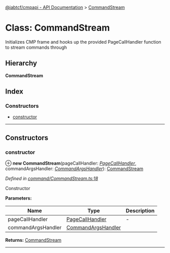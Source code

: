 [@iabtcf/cmpapi - API Documentation](../README.md) > [CommandStream](../classes/commandstream.md)

# Class: CommandStream

Initializes CMP frame and hooks up the provided PageCallHandler function to stream commands through

## Hierarchy

**CommandStream**

## Index

### Constructors

* [constructor](commandstream.md#constructor)

---

## Constructors

<a id="constructor"></a>

###  constructor

⊕ **new CommandStream**(pageCallHandler: *[PageCallHandler](../#pagecallhandler)*, commandArgsHandler: *[CommandArgsHandler](../#commandargshandler)*): [CommandStream](commandstream.md)

*Defined in [command/CommandStream.ts:18](https://github.com/chrispaterson/iabtcf/blob/aa3fc72/modules/cmpapi/src/command/CommandStream.ts#L18)*

Constructor

**Parameters:**

| Name | Type | Description |
| ------ | ------ | ------ |
| pageCallHandler | [PageCallHandler](../#pagecallhandler) |  \- |
| commandArgsHandler | [CommandArgsHandler](../#commandargshandler) |   |

**Returns:** [CommandStream](commandstream.md)

___

